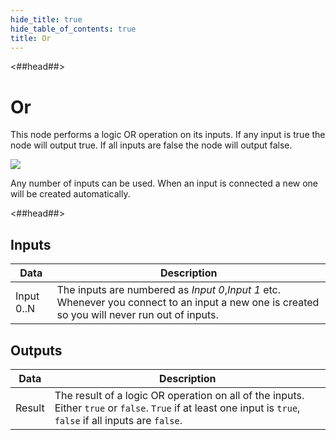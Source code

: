 ```yaml
---
hide_title: true
hide_table_of_contents: true
title: Or
---
```


<##head##>

# Or

This node performs a logic OR operation on its inputs. If any input is <span className="ndl-data">true</span> the node will output <span className="ndl-data">true</span>. If all inputs are <span className="ndl-data">false</span> the node will output <span className="ndl-data">false</span>.

<div className="ndl-image-with-background l">

![](/nodes/logic/or/or_node.png)

</div>

Any number of inputs can be used. When an input is connected a new one will be created automatically.

<##head##>

## Inputs

| Data                                         | Description                                                                                                                                    |
| -------------------------------------------- | ---------------------------------------------------------------------------------------------------------------------------------------------- |
| <span className="ndl-data">Input 0..N</span> | The inputs are numbered as _Input 0_,_Input 1_ etc. Whenever you connect to an input a new one is created so you will never run out of inputs. |

## Outputs

| Data                                     | Description                                                                                                                                                   |
| ---------------------------------------- | ------------------------------------------------------------------------------------------------------------------------------------------------------------- |
| <span className="ndl-data">Result</span> | The result of a logic OR operation on all of the inputs. Either `true` or `false`. `True` if at least one input is `true`, `false` if all inputs are `false`. |
